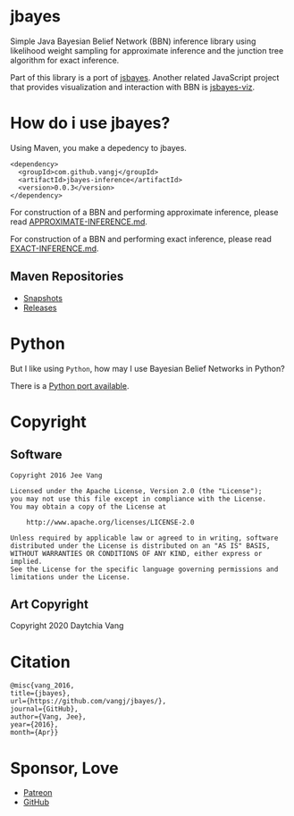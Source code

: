 # jbayes
Simple Java Bayesian Belief Network (BBN) inference library using likelihood weight sampling for approximate inference and the junction tree algorithm for exact inference.

Part of this library is a port of [jsbayes](https://github.com/vangj/jsbayes). Another related JavaScript project that provides visualization and interaction with BBN is [jsbayes-viz](https://github.com/vangj/jsbayes-viz).

# How do i use jbayes?

Using Maven, you make a depedency to jbayes.

```
<dependency>
  <groupId>com.github.vangj</groupId>
  <artifactId>jbayes-inference</artifactId>
  <version>0.0.3</version>
</dependency>
```

For construction of a BBN and performing approximate inference, please read [APPROXIMATE-INFERENCE.md](APPROXIMATE-INFERENCE.md).

For construction of a BBN and performing exact inference, please read [EXACT-INFERENCE.md](EXACT-INFERENCE.md).

## Maven Repositories

* [Snapshots](https://oss.sonatype.org/content/repositories/snapshots/com/github/vangj/jbayes-inference/)
* [Releases](https://mvnrepository.com/artifact/com.github.vangj/jbayes-inference)

# Python

But I like using `Python`, how may I use Bayesian Belief Networks in Python? 

There is a [Python port available](https://github.com/vangj/py-bbn).

# Copyright

## Software

```
Copyright 2016 Jee Vang

Licensed under the Apache License, Version 2.0 (the "License");
you may not use this file except in compliance with the License.
You may obtain a copy of the License at

    http://www.apache.org/licenses/LICENSE-2.0

Unless required by applicable law or agreed to in writing, software
distributed under the License is distributed on an "AS IS" BASIS,
WITHOUT WARRANTIES OR CONDITIONS OF ANY KIND, either express or implied.
See the License for the specific language governing permissions and
limitations under the License.
```

## Art Copyright

Copyright 2020 Daytchia Vang

# Citation

```
@misc{vang_2016, 
title={jbayes}, 
url={https://github.com/vangj/jbayes/}, 
journal={GitHub},
author={Vang, Jee}, 
year={2016}, 
month={Apr}}
```

# Sponsor, Love

- [Patreon](https://www.patreon.com/vangj)
- [GitHub](https://github.com/sponsors/vangj)
